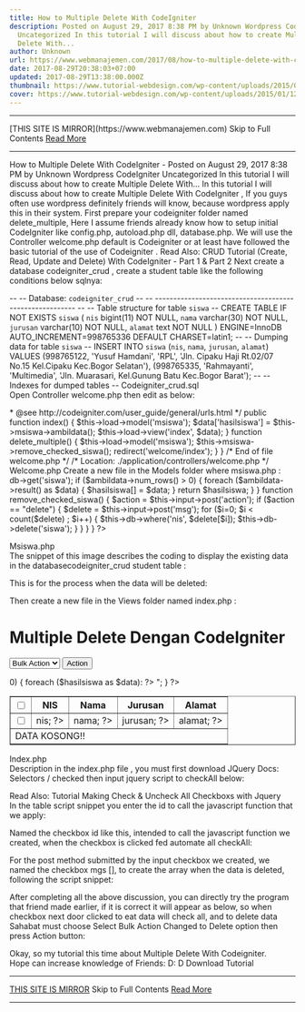 ```yaml
---
title: How to Multiple Delete With CodeIgniter
description: Posted on August 29, 2017 8:38 PM by Unknown Wordpress CodeIgniter
  Uncategorized In this tutorial I will discuss about how to create Multiple
  Delete With...
author: Unknown
url: https://www.webmanajemen.com/2017/08/how-to-multiple-delete-with-codeigniter.html
date: 2017-08-29T20:38:03+07:00
updated: 2017-08-29T13:38:00.000Z
thumbnail: https://www.tutorial-webdesign.com/wp-content/uploads/2015/01/12.png
cover: https://www.tutorial-webdesign.com/wp-content/uploads/2015/01/12.png
---
```


<hr/> [THIS SITE IS MIRROR](https://www.webmanajemen.com) Skip to Full Contents <a href="https://www.webmanajemen.com/2017/08/how-to-multiple-delete-with-codeigniter.html" rel="follow" class="button" id="read-more">Read More</a> <hr/> How to Multiple Delete With CodeIgniter - Posted on August 29, 2017 8:38 PM by Unknown Wordpress CodeIgniter Uncategorized In this tutorial I will discuss about how to create Multiple Delete With... In this tutorial I will discuss about how to create    Multiple Delete With CodeIgniter , If you guys often use     wordpress definitely friends will know, because wordpress apply this in     their system. 
First prepare your codeigniter folder named    delete_multiple, Here I assume friends already know how to     setup             initial CodeIgniter         like config.php, autoload.php dll, database.php. We will use the Controller     welcome.php default is Codeigniter or at least have followed             the basic tutorial of the use of Codeigniter         . 
Read Also:            CRUD Tutorial (Create, Read, Update and Delete) With CodeIgniter - Part         1         &             Part 2     
Next create a database codeigniter_crud , create a    student table like the following conditions below sqlnya: 

-- -- Database: `codeigniter_crud` -- -- -------------------------------------------------------- -- -- Table structure for table `siswa` -- CREATE TABLE IF NOT EXISTS `siswa` ( `nis` bigint(11) NOT NULL, `nama` varchar(30) NOT NULL, `jurusan` varchar(10) NOT NULL, `alamat` text NOT NULL ) ENGINE=InnoDB AUTO_INCREMENT=998765336 DEFAULT CHARSET=latin1; -- -- Dumping data for table `siswa` -- INSERT INTO `siswa` (`nis`, `nama`, `jurusan`, `alamat`) VALUES (998765122, 'Yusuf Hamdani', 'RPL', 'Jln. Cipaku Haji Rt.02/07 No.15 Kel.Cipaku Kec.Bogor Selatan'), (998765335, 'Rahmayanti', 'Multimedia', 'Jln. Muarasari, Kel.Gunung Batu Kec.Bogor Barat'); -- -- Indexes for dumped tables -- 
Codeigniter_crud.sql     
Open Controller welcome.php then edit as below: 

<?php if ( ! defined('BASEPATH')) exit('No direct script access allowed'); class Welcome extends CI_Controller { /** * Index Page for this controller. * * Maps to the following URL * http://example.com/index.php/welcome * - or - * http://example.com/index.php/welcome/index * - or - * Since this controller is set as the default controller in * config/routes.php, it's displayed at http://example.com/ * * So any other public methods not prefixed with an underscore will * map to /index.php/welcome/<method_name> * @see http://codeigniter.com/user_guide/general/urls.html */ public function index() { $this->load->model('msiswa'); $data['hasilsiswa'] = $this->msiswa->ambildata(); $this->load->view('index', $data); } function delete_multiple() { $this->load->model('msiswa'); $this->msiswa->remove_checked_siswa(); redirect('welcome/index'); } } /* End of file welcome.php */ /* Location: ./application/controllers/welcome.php */ 
Welcome.php     
Create a new file in the Models folder where    msiswa.php : 

<?php class Msiswa extends CI_Model { function ambildata() { $ambildata = $this->db->get('siswa'); if ($ambildata->num_rows() > 0) { foreach ($ambildata->result() as $data) { $hasilsiswa[] = $data; } return $hasilsiswa; } } function remove_checked_siswa() { $action = $this->input->post('action'); if ($action == "delete") { $delete = $this->input->post('msg'); for ($i=0; $i < count($delete) ; $i++) { $this->db->where('nis', $delete[$i]); $this->db->delete('siswa'); } } } } ?> 
Msiswa.php     
The snippet of this image describes the coding to display the existing data     in the databasecodeigniter_crud student    table :


            
This is for the process when the data will be deleted: 
            
Then create a new file in the Views folder named    index.php : 

<!DOCTYPE html> <html> <head> <title>AZZURA Media | Membuat Multiple Delete Dengan CodeIgniter</title> <script type="text/javascript" src="<?php echo base_url(''); ?>assets/js/jquery-1.5.2.min.js"></script> <script type="text/javascript"> $(document).ready(function() { $("input[name='checkAll']").click(function() { var checked = $(this).attr("checked"); $("#myTable tr td input:checkbox").attr("checked", checked); }); }); </script> </head> <body> <h1>Multiple Delete Dengan CodeIgniter</h1> <form action="<?php echo site_url('welcome/delete_multiple'); ?>" method="post"> <select name="action"> <option value="null">Bulk Action</option> <option value="delete">Delete</option> </select> <input type="submit" name="submit" value="Action"> <p></p> <table border="1" id="myTable"> <thead> <tr> <th><input type="checkbox" id="checkAll" name="checkAll"></th> <th>NIS</th> <th>Nama</th> <th>Jurusan</th> <th>Alamat</th> </tr> </thead> <tbody> <?php if (count($hasilsiswa)>0) { foreach ($hasilsiswa as $data): ?> <tr> <td><input type="checkbox" name="msg[]" value="<?php echo $data->nis; ?>"></td> <td><?php echo $data->nis; ?></td> <td><?php echo $data->nama; ?></td> <td><?php echo $data->jurusan; ?></td> <td><?php echo $data->alamat; ?></td> </tr> <?php endforeach; } else { echo "<tr><td colspan=5>DATA KOSONG!!</td></tr>"; } ?> </tbody> </table> </form> </body> </html> 
Index.php     
Description in the index.php file , you    must first download             JQuery Docs: Selectors / checked         then input jquery script to checkAll below: 

<script type="text/javascript"> $(document).ready(function() { $("input[name='checkAll']").click(function() { var checked = $(this).attr("checked"); $("#myTable tr td input:checkbox").attr("checked", checked); }); }); </script> 

            
Read Also:            Tutorial Making Check & Uncheck All Checkboxs with Jquery     
In the table script snippet you enter the id to call the javascript     function that we apply: 
            
Named the checkbox id like this, intended to call the javascript function     we created, when the checkbox is clicked fed automate all checkAll: 
            
For the post method submitted by the input checkbox we created, we named     the checkbox mgs [], to create the array when the data is deleted,     following the script snippet: 
            
After completing all the above discussion, you can directly try the program     that friend made earlier, if it is correct it will appear as below, so when     checkbox next door clicked to eat data will check all, and to delete data     Sahabat must choose Select Bulk Action Changed to Delete option then press     Action button: 
            
            
            
Okay, so my tutorial this time about Multiple Delete With Codeigniter.     
Hope can increase knowledge of Friends: D: D 
Download Tutorial <hr/> [THIS SITE IS MIRROR](https://www.webmanajemen.com) Skip to Full Contents <a href="https://www.webmanajemen.com/2017/08/how-to-multiple-delete-with-codeigniter.html" rel="follow" class="button" id="read-more">Read More</a> <hr/>